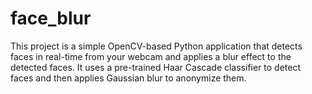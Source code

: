 # face_blur
This project is a simple OpenCV-based Python application that detects faces in real-time from your webcam and applies a blur effect to the detected faces. It uses a pre-trained Haar Cascade classifier to detect faces and then applies Gaussian blur to anonymize them.
